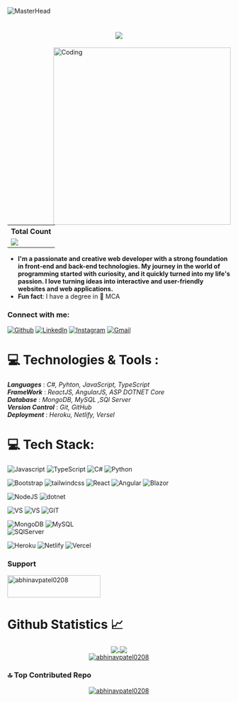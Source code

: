 <!--![MasterHead](https://user-images.githubusercontent.com/65373279/148280039-301b677b-74e7-49f8-af75-15e7c9253d74.png)-->
![MasterHead](https://user-images.githubusercontent.com/68038931/147838946-616b4ed7-2e9c-4c03-8cdd-65b2b00b2d79.gif)

<h1 align="center">
    <img src="https://readme-typing-svg.herokuapp.com/?font=Righteous&size=35&center=true&vCenter=true&width=500&height=70&duration=1600&lines=Hi+There!+👋;+I'm+Abhinav+Patel!;" />
</h1>
<!-- <h1 align="center">Hi there <img src="https://media.giphy.com/media/hvRJCLFzcasrR4ia7z/giphy.gif" width="25px">I'm Abhinav Patel</h1> -->
<!-- <h3 align="center">A passionate Web developer from India</h3> -->
<img align="right" alt="Coding" width="400" src="https://cdn.shopify.com/s/files/1/0578/3696/1997/t/9/assets/lofiboy.gif?v=103461765217895835051680702279">

<table>
    <tr>
      <!-- <th>Profile Views</th> -->
      <th>Total Count</th>
    </tr>
    <tr>
      <!-- <td>
        <div align="center">
          <a href="https://github.com/Thinkright20"><img src="https://github.com/Thinkright20.png" alt="@Thinkright20" width="52" /></a>
          <br />
          <a align="center" href="https://github.com/thinkright20"><b>Thinkright20</b></a>
        </b>
      </td> -->
      <!-- Profile Views -->
      <td>
         <a href="https://github.com/abhinavpatel0208"> <img src="https://komarev.com/ghpvc/?username=abhinavpatel0208&style=for-the-badge&color=red"> </a>
      </td>
    </tr>
  </table>

- **I'm a passionate and creative web developer with a strong foundation in front-end and back-end technologies. My journey in the world of programming started with curiosity, and it quickly turned into my life's passion. I love turning ideas into interactive and user-friendly websites and web applications.**
- **Fun fact**: I have a degree in 👷 MCA 

<h3 align="left">Connect with me:</h3>

[![Github](https://img.shields.io/badge/-Github-333?style=flat&logo=Github&logoColor=white)](https://github.com/AbhinavPatel0208)
[![LinkedIn](https://img.shields.io/badge/LinkedIn-%230077B5.svg?logo=linkedin&logoColor=white)](https://linkedin.com/in/AbhinavPatel0208)
[![Instagram](https://img.shields.io/badge/-Instagram-c13584?style=flat&labelColor=c13584&logo=instagram&logoColor=white)](https://www.instagram.com/abhi.0208_/)
[![Gmail](https://img.shields.io/badge/-Gmail-c14438?style=flat&logo=Gmail&logoColor=white)](mailto:abhinavpatel0208@gmail.com)


# 💻 Technologies & Tools :
***Languages*** : *C#, Pyhton, JavaScript, TypeScript* <Br/>
***FrameWork*** : *ReactJS, AngularJS, ASP DOTNET Core* <Br/>
***Database*** : *MongoDB, MySQL ,SQl Server* <Br/>
***Version Control*** : *Git, GitHub* <Br/>
***Deployment*** : *Heroku, Netlify, Versel* <Br/>

# 💻 Tech Stack:
![Javascript](https://img.shields.io/badge/javascript-F7DF1E?style=for-the-badge&logo=javascript)
![TypeScript](https://img.shields.io/badge/typescript-3178C6?style=for-the-badge&logo=typescript)
![C#](https://img.shields.io/badge/csharp-512BD4?style=for-the-badge&logo=csharp)
![Python](https://img.shields.io/badge/python-3670A0?style=for-the-badge&logo=python&logoColor=ffdd54) 

![Bootstrap](https://img.shields.io/badge/bootstrap-%23563D7C.svg?style=for-the-badge&logo=bootstrap&logoColor=white) 
![tailwindcss](https://img.shields.io/badge/tailwindcss-06B6D4?style=for-the-badge&logo=tailwindcss)
![React](https://img.shields.io/badge/react-%2320232a.svg?style=for-the-badge&logo=react&logoColor=%2361DAFB) 
![Angular](https://img.shields.io/badge/angular-0F0F11?style=for-the-badge&logo=angular)
![Blazor](https://img.shields.io/badge/blazor-512BD4?style=for-the-badge&logo=blazor)

![NodeJS](https://img.shields.io/badge/node.js-6DA55F?style=for-the-badge&logo=node.js&logoColor=white) 
![dotnet](https://img.shields.io/badge/dotnet-512BD4?style=for-the-badge&logo=dotnet)

![VS](https://img.shields.io/badge/visualstudio-5C2D91?style=for-the-badge&logo=visualstudio)
![VS](https://img.shields.io/badge/visualstudiocode-007ACC?style=for-the-badge&logo=visualstudiocode)
![GIT](https://img.shields.io/badge/github-181717?style=for-the-badge&logo=github)

![MongoDB](https://img.shields.io/badge/MongoDB-%234ea94b.svg?style=for-the-badge&logo=mongodb&logoColor=white) 
![MySQL](https://img.shields.io/badge/mysql-%2300f.svg?style=for-the-badge&logo=mysql&logoColor=white) 	
![SQlServer](https://img.shields.io/badge/microsoftsqlserver-CC2927?style=for-the-badge&logo=microsoftsqlserver)

![Heroku](https://img.shields.io/badge/heroku-%23430098.svg?style=for-the-badge&logo=heroku&logoColor=white) 
![Netlify](https://img.shields.io/badge/netlify-%23000000.svg?style=for-the-badge&logo=netlify&logoColor=#00C7B7) 
![Vercel](https://img.shields.io/badge/vercel-000000?style=for-the-badge&logo=vercel)

### Support
<p><a href="https://www.buymeacoffee.com/abhinavpatel0208"> <img align="left" src="https://cdn.buymeacoffee.com/buttons/v2/default-yellow.png" height="50" width="210" alt="abhinavpatel0208" /></a></p><br><br>

<!-- <p><img align="left" src="https://github-readme-stats.vercel.app/api/top-langs?username=abhinavpatel0208&show_icons=true&locale=en&layout=compact" alt="abhinavpatel0208" /></p>

<p>&nbsp;<img align="center" src="https://github-readme-stats.vercel.app/api?username=abhinavpatel0208&show_icons=true&locale=en" alt="abhinavpatel0208" /></p>

<p><img align="center" src="https://github-readme-streak-stats.herokuapp.com/?user=abhinavpatel0208&" alt="abhinavpatel0208" /></p> -->

<Br/>

# Github Statistics 📈

<div align="center"> 
     <a href="">
      <img align="center" src="https://github-readme-stats-sigma-five.vercel.app/api?username=abhinavpatel0208&show_icons=true&include_all_commits=true&count_private=true&theme=react&line_height=40" />
    </a>
    <a href="">
      <img align="center" src="https://github-readme-stats.vercel.app/api/top-langs/?username=abhinavpatel0208&show_icons=true&locale=en&layout=compact&theme=react&line_height=40&hide=css"/>
    </a>
</div>

<!--Streak-->
<div align="center">
  <a href="">
    <img align="center" src="https://github-readme-streak-stats.herokuapp.com/?user=abhinavpatel0208&theme=react&line_height=40&hide=css" alt="abhinavpatel0208" />
  </a>
</div>

<!--
<p><img align="left" src="https://github-readme-stats.vercel.app/api/top-langs?username=abhinavpatel0208&show_icons=true&locale=en&layout=compact" alt="abhinavpatel0208" /></p>

<p>&nbsp;<img align="center" src="https://github-readme-stats.vercel.app/api?username=abhinavpatel0208&show_icons=true&locale=en" alt="abhinavpatel0208" /></p> -->

<!--<p><img align="center" src="https://github-readme-streak-stats.herokuapp.com/?user=abhinavpatel0208&" alt="abhinavpatel0208" /></p>-->

### 🔝 Top Contributed Repo
<!--![](https://github-contributor-stats.vercel.app/api?username=abhinavpatel0208&limit=5&theme=flat&combine_all_yearly_contributions=true)-->

<div align="center">
  <a href="">
    <img align="center" src="https://github-contributor-stats.vercel.app/api?username=abhinavpatel0208&limit=5&combine_all_yearly_contributions=true&theme=react&line_height=40&hide=css" alt="abhinavpatel0208" />
  </a>
</div>

